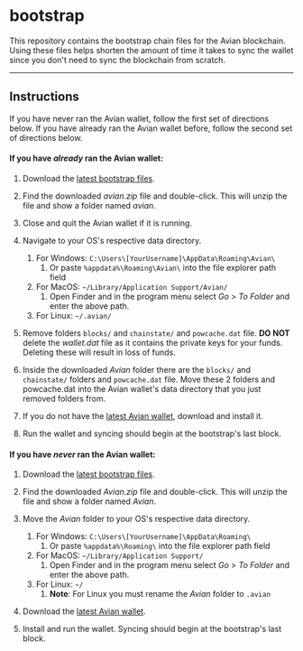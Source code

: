 # bootstrap

This repository contains the bootstrap chain files for the Avian blockchain. Using these files helps shorten the amount of time it takes to sync the wallet since you don't need to sync the blockchain from scratch.

---

## Instructions
If you have never ran the Avian wallet, follow the first set of directions below. If you have already ran the Avian wallet before, follow the second set of directions below.

#### If you have *already* ran the Avian wallet:

1. Download the [latest bootstrap files](https://wallet.avn.network/bootstrap/Avian.zip).
1. Find the downloaded *avian.zip* file and double-click. This will unzip the file and show a folder named *avian*.
1. Close and quit the Avian wallet if it is running.
1. Navigate to your OS's respective data directory.

	1. For Windows: `C:\Users\[YourUsername]\AppData\Roaming\Avian\`
		1. Or paste `%appdata%\Roaming\Avian\` into the file explorer path field
	1. For MacOS: `~/Library/Application Support/Avian/`
		1. Open Finder and in the program menu select *Go* > *To Folder* and enter the above path.
	1. For Linux: `~/.avian/`
1. Remove folders `blocks/` and `chainstate/` and `powcache.dat` file. **DO NOT** delete the *wallet.dat* file as it contains the private keys for your funds. Deleting these will result in loss of funds.
1. Inside the downloaded *Avian* folder there are the `blocks/` and `chainstate/` folders and `powcache.dat` file. Move these 2 folders and powcache.dat into the Avian wallet's data directory that you just removed folders from.
1. If you do not have the [latest Avian wallet](https://www.avn.network/start-mining), download and install it.
1. Run the wallet and syncing should begin at the bootstrap's last block.

#### If you have *never* ran the Avian wallet:

1. Download the [latest bootstrap files](https://wallet.avn.network/bootstrap/Avian.zip).
1. Find the downloaded *Avian.zip* file and double-click. This will unzip the file and show a folder named *Avian*.
1. Move the *Avian* folder to your OS's respective data directory.

	1. For Windows: `C:\Users\[YourUsername]\AppData\Roaming\`
		1. Or paste `%appdata%\Roaming\` into the file explorer path field
	1. For MacOS: `~/Library/Application Support/`
		1. Open Finder and in the program menu select *Go* > *To Folder* and enter the above path.
	1. For Linux: `~/`
		1. **Note**: For Linux you must rename the *Avian* folder to `.avian`
1. Download the [latest Avian wallet](https://www.avn.network/start-mining).
1. Install and run the wallet. Syncing should begin at the bootstrap's last block.

